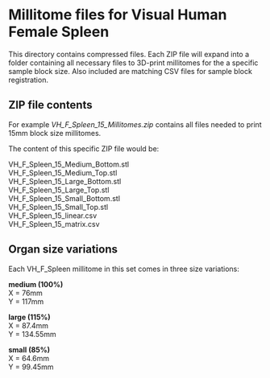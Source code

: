 # Millitome files for Visual Human Female Spleen

This directory contains compressed files. Each ZIP file will expand into a folder containing all necessary files to 3D-print millitomes for the a specific sample block size. Also included are matching CSV files for sample block registration.

## ZIP file contents

<p>For example <em>VH_F_Spleen_15_Millitomes.zip</em> contains all files needed to print 15mm block size millitomes.</p>

<p>The content of this specific ZIP file would be:</p>

VH_F_Spleen_15_Medium_Bottom.stl<br>
VH_F_Spleen_15_Medium_Top.stl<br>
VH_F_Spleen_15_Large_Bottom.stl<br>
VH_F_Spleen_15_Large_Top.stl<br>
VH_F_Spleen_15_Small_Bottom.stl<br>
VH_F_Spleen_15_Small_Top.stl<br>
VH_F_Spleen_15_linear.csv<br>
VH_F_Spleen_15_matrix.csv<br>

## Organ size variations

<p>Each VH_F_Spleen millitome in this set comes in three size variations:</p>

<strong>medium (100%)</strong><br>
X = 76mm<br>
Y = 117mm<br>

<strong>large (115%)</strong><br>
X = 87.4mm<br>
Y = 134.55mm<br>

<strong>small (85%)</strong><br>
X = 64.6mm<br>
Y = 99.45mm<br>
